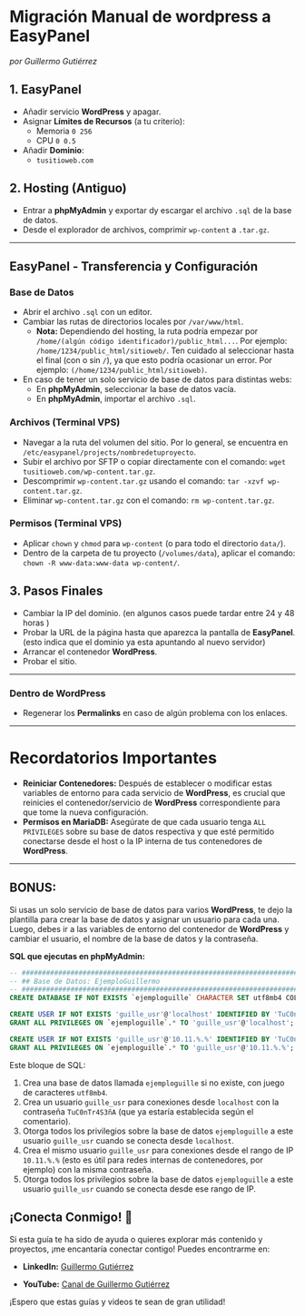 # Migración Manual de wordpress a EasyPanel
_por Guillermo Gutiérrez_

## 1. EasyPanel

* Añadir servicio **WordPress** y apagar.
* Asignar **Límites de Recursos** (a tu criterio):
    * Memoria `0 256`
    * CPU `0 0.5`
* Añadir **Dominio**:
    * `tusitioweb.com`

## 2. Hosting (Antiguo)

* Entrar a **phpMyAdmin** y exportar dy escargar el archivo `.sql` de la base de datos.
* Desde el explorador de archivos, comprimir `wp-content` a `.tar.gz`.

---

## EasyPanel - Transferencia y Configuración

### Base de Datos

* Abrir el archivo `.sql` con un editor.
* Cambiar las rutas de directorios locales por `/var/www/html`.
    * **Nota:** Dependiendo del hosting, la ruta podría empezar por `/home/(algún código identificador)/public_html...`. Por ejemplo: `/home/1234/public_html/sitioweb/`. Ten cuidado al seleccionar hasta el final (con o sin `/`), ya que esto podría ocasionar un error. Por ejemplo: `(/home/1234/public_html/sitioweb)`.
* En caso de tener un solo servicio de base de datos para distintas webs:
    * En **phpMyAdmin**, seleccionar la base de datos vacía.
    * En **phpMyAdmin**, importar el archivo `.sql`.

### Archivos (Terminal VPS)

* Navegar a la ruta del volumen del sitio. Por lo general, se encuentra en `/etc/easypanel/projects/nombredetuproyecto`.
* Subir el archivo por SFTP o copiar directamente con el comando: `wget tusitioweb.com/wp-content.tar.gz`.
* Descomprimir `wp-content.tar.gz` usando el comando: `tar -xzvf wp-content.tar.gz`.
* Eliminar `wp-content.tar.gz` con el comando: `rm wp-content.tar.gz`.

### Permisos (Terminal VPS)

* Aplicar `chown` y `chmod` para `wp-content` (o para todo el directorio `data/`).
* Dentro de la carpeta de tu proyecto (`/volumes/data`), aplicar el comando: `chown -R www-data:www-data wp-content/`.

## 3. Pasos Finales

* Cambiar la IP del dominio. (en algunos casos puede tardar entre 24 y 48 horas )
* Probar la URL de la página hasta que aparezca la pantalla de **EasyPanel**. (esto indica que el dominio ya esta apuntando al nuevo servidor)
* Arrancar el contenedor **WordPress**.
* Probar el sitio.

---

### Dentro de WordPress

* Regenerar los **Permalinks** en caso de algún problema con los enlaces.

---

# Recordatorios Importantes

* **Reiniciar Contenedores:** Después de establecer o modificar estas variables de entorno para cada servicio de **WordPress**, es crucial que reinicies el contenedor/servicio de **WordPress** correspondiente para que tome la nueva configuración.
* **Permisos en MariaDB:** Asegúrate de que cada usuario tenga `ALL PRIVILEGES` sobre su base de datos respectiva y que esté permitido conectarse desde el host o la IP interna de tus contenedores de **WordPress**.

---

## BONUS:

Si usas un solo servicio de base de datos para varios **WordPress**, te dejo la plantilla para crear la base de datos y asignar un usuario para cada una. Luego, debes ir a las variables de entorno del contenedor de **WordPress** y cambiar el usuario, el nombre de la base de datos y la contraseña.

**SQL que ejecutas en phpMyAdmin:**

```sql
-- #####################################################################
-- ## Base de Datos: EjemploGuillermo
-- #####################################################################
CREATE DATABASE IF NOT EXISTS `ejemploguille` CHARACTER SET utf8mb4 COLLATE utf8mb4_unicode_ci;

CREATE USER IF NOT EXISTS 'guille_usr'@'localhost' IDENTIFIED BY 'TuC0nTr4S3ñA'; -- Contraseña ya establecida
GRANT ALL PRIVILEGES ON `ejemploguille`.* TO 'guille_usr'@'localhost';

CREATE USER IF NOT EXISTS 'guille_usr'@'10.11.%.%' IDENTIFIED BY 'TuC0nTr4S3ñA'; -- Contraseña ya establecida
GRANT ALL PRIVILEGES ON `ejemploguille`.* TO 'guille_usr'@'10.11.%.%';
```

Este bloque de SQL:
1.  Crea una base de datos llamada `ejemploguille` si no existe, con juego de caracteres `utf8mb4`.
2.  Crea un usuario `guille_usr` para conexiones desde `localhost` con la contraseña `TuC0nTr4S3ñA` (que ya estaría establecida según el comentario).
3.  Otorga todos los privilegios sobre la base de datos `ejemploguille` a este usuario `guille_usr` cuando se conecta desde `localhost`.
4.  Crea el mismo usuario `guille_usr` para conexiones desde el rango de IP `10.11.%.%` (esto es útil para redes internas de contenedores, por ejemplo) con la misma contraseña.
5.  Otorga todos los privilegios sobre la base de datos `ejemploguille` a este usuario `guille_usr` cuando se conecta desde ese rango de IP.

## ¡Conecta Conmigo! 🔗

Si esta guía te ha sido de ayuda o quieres explorar más contenido y proyectos, ¡me encantaría conectar contigo! Puedes encontrarme en:

* **LinkedIn:** [Guillermo Gutiérrez](https://www.linkedin.com/in/ggd79/)

* **YouTube:** [Canal de Guillermo Gutiérrez](https://www.youtube.com/@gg1one)

¡Espero que estas guías y videos te sean de gran utilidad!
